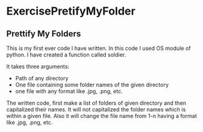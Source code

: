 # ExercisePretifyMyFolder
## Prettify My Folders
This is my first ever code I have written.
In this code I used OS module of python. I have created a function called soldier. 

It takes three arguments: 
* Path of any directory
* One file containing some folder names of the given directory 
* one file with any format like .jpg, .png, etc.

The written code, first make a list of folders of given directory and then capitalized their names.
It will not capitalized the folder names which is within a given file.
Also it will change the file name from 1-n having a format like .jpg, .png, etc.



